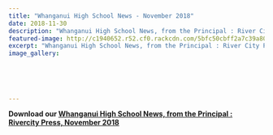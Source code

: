```yaml
---
title: "Whanganui High School News - November 2018"
date: 2018-11-30
description: "Whanganui High School News, from the Principal : River City Press, November 2018..."
featured-image: http://c1940652.r52.cf0.rackcdn.com/5bfc50cbff2a7c39a8000d4d/WEBSITE-CREST-used-SEPT-2017.jpg
excerpt: "Whanganui High School News, from the Principal : River City Press, November 2018."
image_gallery:
    
    
    
    
    
---
```


<p><strong>Download our&nbsp;<a href="http://c1940652.r52.cf0.rackcdn.com/5bfb34f4ff2a7c39a8000cf5/Whanganui-High-School-Rivercity-Press-November-2018.pdf">Whanganui High School News, from the Principal : Rivercity Press, November 2018</a></strong></p>

